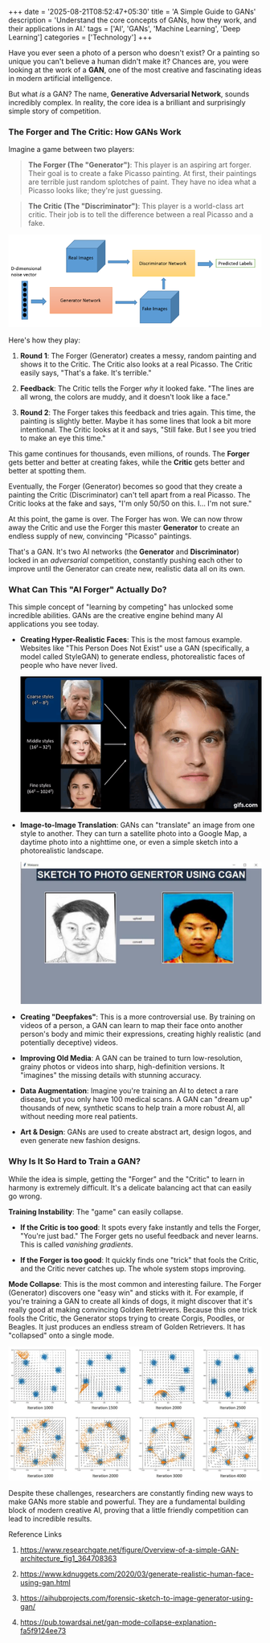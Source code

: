 +++
date = '2025-08-21T08:52:47+05:30'
title = 'A Simple Guide to GANs'
description = 'Understand the core concepts of GANs, how they work, and their applications in AI.'
tags = ['AI', 'GANs', 'Machine Learning', 'Deep Learning']
categories = ['Technology']
+++

Have you ever seen a photo of a person who doesn't exist? Or a painting so unique you can't believe a human didn't make it? Chances are, you were looking at the work of a **GAN**, one of the most creative and fascinating ideas in modern artificial intelligence.

But what *is* a GAN? The name, **Generative Adversarial Network**, sounds incredibly complex. In reality, the core idea is a brilliant and surprisingly simple story of competition.

### The Forger and The Critic: How GANs Work

Imagine a game between two players:

> **The Forger (The "Generator")**: This player is an aspiring art forger. Their goal is to create a fake Picasso painting. At first, their paintings are terrible just random splotches of paint. They have no idea what a Picasso looks like; they're just guessing.

> **The Critic (The "Discriminator")**: This player is a world-class art critic. Their job is to tell the difference between a real Picasso and a fake.

![GAN Architecture](1.ppm "GAN Architecture")

Here's how they play:

1.  **Round 1**: The Forger (Generator) creates a messy, random painting and shows it to the Critic. The Critic also looks at a real Picasso. The Critic easily says, "That's a fake. It's terrible."

2.  **Feedback**: The Critic tells the Forger *why* it looked fake. "The lines are all wrong, the colors are muddy, and it doesn't look like a face."

3.  **Round 2**: The Forger takes this feedback and tries again. This time, the painting is slightly better. Maybe it has some lines that look a bit more intentional. The Critic looks at it and says, "Still fake. But I see you tried to make an eye this time."

This game continues for thousands, even millions, of rounds. The **Forger** gets better and better at creating fakes, while the **Critic** gets better and better at spotting them.

Eventually, the Forger (Generator) becomes so good that they create a painting the Critic (Discriminator) can't tell apart from a real Picasso. The Critic looks at the fake and says, "I'm only 50/50 on this. I... I'm not sure."

At this point, the game is over. The Forger has won. We can now throw away the Critic and use the Forger this master **Generator** to create an endless supply of new, convincing "Picasso" paintings.

That's a GAN. It's two AI networks (the **Generator** and **Discriminator**) locked in an *adversarial* competition, constantly pushing each other to improve until the Generator can create new, realistic data all on its own.

### What Can This "AI Forger" Actually Do?

This simple concept of "learning by competing" has unlocked some incredible abilities. GANs are the creative engine behind many AI applications you see today.

-   **Creating Hyper-Realistic Faces**: This is the most famous example. Websites like "This Person Does Not Exist" use a GAN (specifically, a model called StyleGAN) to generate endless, photorealistic faces of people who have never lived.

    ![Image-to-Image Translation](2.gif "Image-to-Image Translation")

-   **Image-to-Image Translation**: GANs can "translate" an image from one style to another. They can turn a satellite photo into a Google Map, a daytime photo into a nighttime one, or even a simple sketch into a photorealistic landscape.

    ![GAN-generated face](3.jpg "GAN-generated face")

-   **Creating "Deepfakes"**: This is a more controversial use. By training on videos of a person, a GAN can learn to map their face onto another person's body and mimic their expressions, creating highly realistic (and potentially deceptive) videos.

-   **Improving Old Media**: A GAN can be trained to turn low-resolution, grainy photos or videos into sharp, high-definition versions. It "imagines" the missing details with stunning accuracy.

-   **Data Augmentation**: Imagine you're training an AI to detect a rare disease, but you only have 100 medical scans. A GAN can "dream up" thousands of new, synthetic scans to help train a more robust AI, all without needing more real patients.

-   **Art & Design**: GANs are used to create abstract art, design logos, and even generate new fashion designs.

### Why Is It So Hard to Train a GAN?

While the idea is simple, getting the "Forger" and the "Critic" to learn in harmony is extremely difficult. It's a delicate balancing act that can easily go wrong.



**Training Instability**: The "game" can easily collapse.

-   **If the Critic is too good**: It spots every fake instantly and tells the Forger, "You're just bad." The Forger gets no useful feedback and never learns. This is called *vanishing gradients*.

-   **If the Forger is too good**: It quickly finds one "trick" that fools the Critic, and the Critic never catches up. The whole system stops improving.

**Mode Collapse**: This is the most common and interesting failure. The Forger (Generator) discovers one "easy win" and sticks with it. For example, if you're training a GAN to create all kinds of dogs, it might discover that it's really good at making convincing Golden Retrievers. Because this one trick fools the Critic, the Generator stops trying to create Corgis, Poodles, or Beagles. It just produces an endless stream of Golden Retrievers. It has "collapsed" onto a single mode.

![Hard to Train a GAN](4.webp "Hard to Train a GAN")

Despite these challenges, researchers are constantly finding new ways to make GANs more stable and powerful. They are a fundamental building block of modern creative AI, proving that a little friendly competition can lead to incredible results.



Reference Links
1. https://www.researchgate.net/figure/Overview-of-a-simple-GAN-architecture_fig1_364708363

2. https://www.kdnuggets.com/2020/03/generate-realistic-human-face-using-gan.html

3. https://aihubprojects.com/forensic-sketch-to-image-generator-using-gan/

4. https://pub.towardsai.net/gan-mode-collapse-explanation-fa5f9124ee73